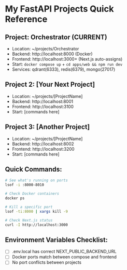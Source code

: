 # My FastAPI Projects Quick Reference

## Project: Orchestrator (CURRENT)
- Location: ~/projects/Orchestrator
- Backend: http://localhost:8000 (Docker)
- Frontend: http://localhost:3000+ (Next.js auto-assigns)
- Start: `docker compose up` + `cd apps/web && npm run dev`
- Services: qdrant(6333), redis(6379), mongo(27017)

## Project 2: [Your Next Project]
- Location: ~/projects/[ProjectName]
- Backend: http://localhost:8001
- Frontend: http://localhost:3100
- Start: [commands here]

## Project 3: [Another Project]
- Location: ~/projects/[ProjectName] 
- Backend: http://localhost:8002
- Frontend: http://localhost:3200
- Start: [commands here]

## Quick Commands:
```bash
# See what's running on ports
lsof -i :8000-8010

# Check Docker containers
docker ps

# Kill a specific port
lsof -ti:8000 | xargs kill -9

# Check Next.js status
curl -I http://localhost:3000
```

## Environment Variables Checklist:
- [ ] .env.local has correct NEXT_PUBLIC_BACKEND_URL
- [ ] Docker ports match between compose and frontend
- [ ] No port conflicts between projects

